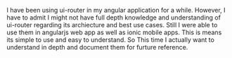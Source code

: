 I have been using ui-router in my angular application for a while. However, I have to admit I might not have full depth knowledge and understanding of ui-router 
regarding its archiecture and best use cases. Still I were able to use them in angularjs web app as well as ionic mobile apps. This is means its simple to use and easy to understand. So This time I actually want to understand in depth and document them for furture reference.
